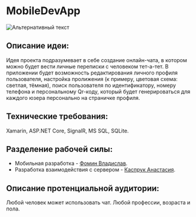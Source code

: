 # MobileDevApp
![Альтернативный текст](https://www.logolynx.com/images/logolynx/cd/cdd59a3d7288df84335a3c5a61b1652d.png "Подсказка")
## Описание идеи: ##
Идея проекта подразумевает в себе создание онлайн-чата, в котором можно будет вести личные переписки с человеком тет-а-тет. В приложении будет возможность редактирования личного профиля пользователя, настройка пролижения (к примеру, цветовая схема: светлая, тёмная), поиск пользователя по идентификатору, номеру телефона и персональному Qr-коду, который будет генерироваться для каждого юзера персонально на страничке профиля.

## Технические требования: ##
  Xamarin, ASP.NET Core, SignalR, MS SQL, SQLite.
  
## Разделение рабочей силы: ##
* Мобильная разработка - [Фомин Владислав](https://github.com/FominVlad "Фомин Владислав").
* Разработка взаимодействия с сервером - [Каспрук Анастасия](https://github.com/KasprukNastia "Каспрук Анастасия").
  
## Описание протенциальной аудитории: ##
Любой человек может использовать чат. Любой профессии, возраста и пола.
